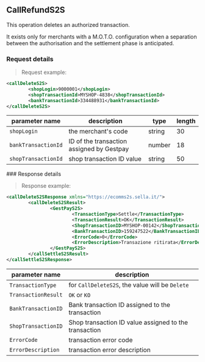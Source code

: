 ## CallRefundS2S

This operation deletes an authorized transaction. 

It exists only for merchants with a M.O.T.O. configuration when a separation between the authorisation and the settlement phase is anticipated.

### Request details

> Request example: 

```xml
<callDeleteS2S>
		<shopLogin>9000001</shopLogin>
		<shopTransactionId>MYSHOP-4838</shopTransactionId>
		<bankTransactionId>334488931</bankTransactionId>
</callDeleteS2S>
```


| parameter name | description | type | length | 
| -------------- | ----------- | -----|--------| 
| `shopLogin` | the merchant's code | string | 30 |  
| `bankTransactionId` | ID of the transaction assigned by Gestpay | number | 18
| `shopTransactionId` | shop transaction ID value | string | 50 

### Response details 

> Response example: 

```xml
<callDeleteS2SResponse xmlns="https://ecomms2s.sella.it/">
		<callDeleteS2SResult>
				<GestPayS2S>
						<TransactionType>Settle</TransactionType>
						<TransactionResult>OK</TransactionResult>
						<ShopTransactionID>MYSHOP-00142</ShopTransactionID>
						<BankTransactionID>159247522</BankTransactionID>
						<ErrorCode>0</ErrorCode>
						<ErrorDescription>Transazione ritirata</ErrorDescription>
				</GestPayS2S>
		</callSettleS2SResult>
</callSettleS2SResponse>
```

| parameter name | description |  
| -------------- | ----------- | 
| `TransactionType` | for `CallDeleteS2S`, the value will be `Delete` | 
| `TransactionResult` | `OK` or `KO` | 
| `BankTransactionID` | Bank transaction ID assigned to the transaction 
| `ShopTransactionID` | Shop transaction ID value assigned to the transaction
| `ErrorCode` | transaction error code | 
| `ErrorDescription` | transaction error description

